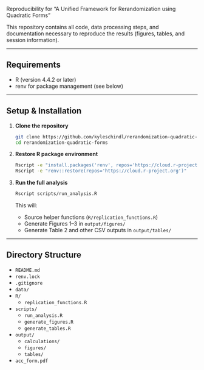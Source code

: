 Reproducibility for “A Unified Framework for Rerandomization using Quadratic Forms”

This repository contains all code, data processing steps, and documentation necessary to reproduce the results (figures, tables, and session information).

---
## Requirements

- R (version 4.4.2 or later)
- renv for package management (see below)

---
## Setup & Installation

1. **Clone the repository**

   ```bash
   git clone https://github.com/kyleschindl/rerandomization-quadratic-forms.git
   cd rerandomization-quadratic-forms
   ```

2. **Restore R package environment**

   ```bash
   Rscript -e "install.packages('renv', repos='https://cloud.r-project.org')"
   Rscript -e "renv::restore(repos='https://cloud.r-project.org')"
   ```

3. **Run the full analysis**

   ```bash
   Rscript scripts/run_analysis.R
   ```

   This will:
   - Source helper functions (`R/replication_functions.R`)
   - Generate Figures 1–3 in `output/figures/`
   - Generate Table 2 and other CSV outputs in `output/tables/`

---
## Directory Structure

- `README.md`
- `renv.lock`
- `.gitignore`
- `data/`
- `R/`
  - `replication_functions.R`
- `scripts/`
  - `run_analysis.R`
  - `generate_figures.R`
  - `generate_tables.R`
- `output/`
  - `calculations/`
  - `figures/`
  - `tables/`
- `acc_form.pdf`

